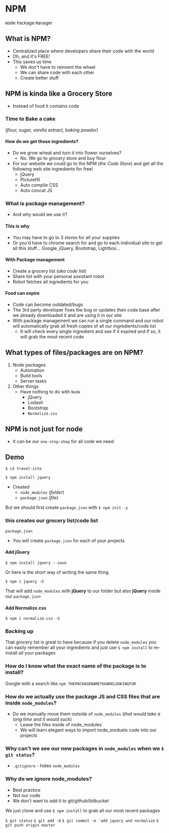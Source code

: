 # NPM
`N`ode
`P`ackage
`M`anager

## What is NPM?
* Centralized place where developers share their code with the world
* Oh, and it's FREE!
* This saves us time
    - We don't have to reinvent the wheel
    - We can share code with each other
    - Create better stuff

## NPM is kinda like a Grocery Store
* Instead of food it contains code

### Time to Bake a cake
(_flour, sugar, vanilla extract, baking powder_)

#### How do we get those ingredients?
* Do we grow wheat and turn it into flower ourselves?
    - No. We go to grocery store and buy flour
* For our website we could go to the NPM (_the Code Store_) and get all the following web site ingredients for free!
    - jQuery
    - Picturefill
    - Auto compile CSS
    - Auto concat JS

### What is package management?
* And why would we use it?

#### This is why
* You may have to go to 3 stores for all your supplies
* Or you'd have to chrome search for and go to each individual site to get all this stuff... Google, jQuery, Bootstrap, Lightbox...

#### With Package management
* Create a grocery list (_aka code list_)
* Share list with your personal assistant robot
* Robot fetches all ingredients for you

#### Food can expire
* Code can become outdated/bugs
* The 3rd party developer fixes the bug or updates their code base after we already downloaded it and are using it in our site
* With package management we can run a single command and our robot will automatically grab all fresh copies of all our ingredients/code list
    - It will check every single ingredient and see if it expired and if so, it will grab the most recent code

## What types of files/packages are on NPM?
1. Node packages
    * Automation
    * Build tools
    * Server tasks
2. Other things
    * Have nothing to do with `Node`
        - jQuery
        - Lodash
        - Bootstrap
        - `Normalize.css`

## NPM is not just for node
* It can be our `one-stop-shop` for all code we need

## Demo
`$ cd travel-site`

`$ npm install jquery`

* Created 
    - `node_modules` (_folder_)
    - `package.json` (_file_)

But we should first create `package.json` with `$ npm init -y`

### this creates our grocery list/code list
`package.json`

* You will create `package.json` for each of your projects

#### Add jQuery

`$ npm install jquery --save`

Or here is the short way of writing the same thing

`$ npm i jquery -S`

That will add `node_modules` with **jQuery** to our folder but also **jQuery** inside our `package.json`

#### Add Normalize.css

`$ npm i normalize.css -S`

### Backing up
That grocery list is great to have because if you delete `node_modules` you can easily remember all your ingredients and just use `$ npm install` to re-install all your packages

### How do I know what the exact name of the package is to install?
Google with a search like `npm THEPACKAGENAMEYOUARELOOKINGFOR`

### How do we actually use the package JS and CSS files that are inside `node_modules`?
* Do we manually move them outside of `node_modules` (_that would take a long time and it would suck_)
    - Leave the files inside of node_modules
    - We will learn elegant ways to import node_moduels code into our projects

### Why can't we see our new packages in `node_modules` when we `$ git status`?
* `.gitignore` - hides `node_modules`

### Why do we ignore node_modules?
* Best practice
* Not our code
* We don't want to add it to git/github/bitbucket

We just clone and use `$ npm install` to grab all our most recent packages

`$ git status`
`$ git add -A`
`$ git commit -m 'add jquery and normalize`
`$ git push origin master`


